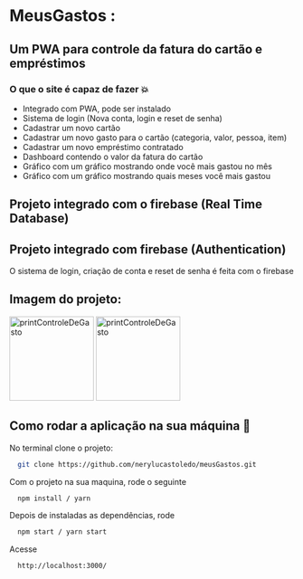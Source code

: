 # MeusGastos :

## Um PWA para controle da fatura do cartão e empréstimos


### O que o site é capaz de fazer 💥

- Integrado com PWA, pode ser instalado
- Sistema de login (Nova conta, login e reset de senha)
- Cadastrar um novo cartão
- Cadastrar um novo gasto para o cartão (categoria, valor, pessoa, item)
- Cadastrar um novo empréstimo contratado
- Dashboard contendo o valor da fatura do cartão
- Gráfico com um gráfico mostrando onde você mais gastou no mês
- Gráfico com um gráfico mostrando quais meses você mais gastou

## Projeto integrado com o firebase (Real Time Database)

## Projeto integrado com firebase (Authentication)
O sistema de login, criação de conta e reset de senha é feita com o firebase

## Imagem do projeto:
<div style={{display: "flex"}}
     
 <img width="149" alt="printControleDeGasto" src="https://user-images.githubusercontent.com/20606664/188494691-7b832486-9208-4430-a48c-314cb4f4b0b0.jpg">

<img width="149" alt="printControleDeGasto" src="https://user-images.githubusercontent.com/20606664/188494715-4b83e261-2375-4265-a541-7434ee15c13a.jpg">

<img width="149" alt="printControleDeGasto" src="https://user-images.githubusercontent.com/20606664/188494650-5ec572bb-c864-4df9-834b-86ce0dc38432.png">   
     
</div>

## Como rodar a aplicação na sua máquina :rocket:

No terminal clone o projeto:

```sh
  git clone https://github.com/nerylucastoledo/meusGastos.git
```

Com o projeto na sua maquina, rode o seguinte

```sh
  npm install / yarn
```

Depois de instaladas as dependências, rode

```sh
  npm start / yarn start
```

Acesse

```sh
  http://localhost:3000/
```
